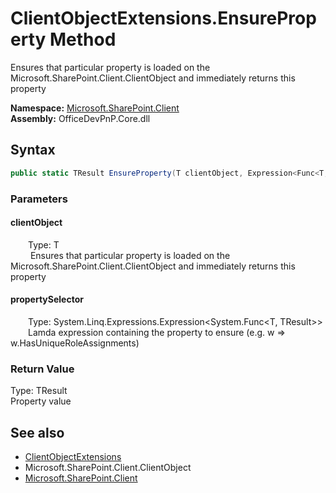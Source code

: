 # ClientObjectExtensions.EnsureProperty Method  
 Ensures that particular property is loaded on the Microsoft.SharePoint.Client.ClientObject and immediately returns this property  

**Namespace:** [Microsoft.SharePoint.Client](Microsoft.SharePoint.Client.md)  
**Assembly:** OfficeDevPnP.Core.dll  
## Syntax
```C#
public static TResult EnsureProperty(T clientObject, Expression<Func<T, TResult>> propertySelector)
```
### Parameters
#### clientObject  
&emsp;&emsp;Type: T  
&emsp;&emsp; Ensures that particular property is loaded on the Microsoft.SharePoint.Client.ClientObject and immediately returns this property  

  

#### propertySelector  
&emsp;&emsp;Type: System.Linq.Expressions.Expression<System.Func<T, TResult>>  
&emsp;&emsp;Lamda expression containing the property to ensure (e.g. w => w.HasUniqueRoleAssignments)  

  

### Return Value
Type: TResult  
Property value  


## See also
- [ClientObjectExtensions](Microsoft.SharePoint.Client.ClientObjectExtensions.md) 
- Microsoft.SharePoint.Client.ClientObject
- [Microsoft.SharePoint.Client](Microsoft.SharePoint.Client.md) 
